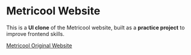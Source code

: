 # Metricool Website
This is a **UI clone** of the Metricool website, built as a **practice project** to improve frontend skills.

[Metricool Original Website](https://metricool.com/robert-benjamin/ 'Click Now')
